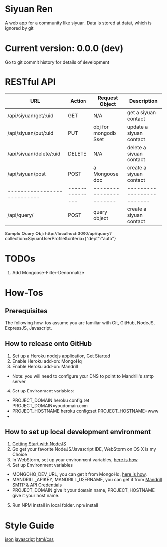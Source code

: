 # Siyuan Ren
A web app for a community like siyuan.
Data is stored at data/, which is ignored by git

# Current version: 0.0.0 (dev)
Go to git commit history for details of development

# RESTful API

| URL                       | Action        | Request Object        | Description             |
|---------------------------|---------------|-----------------------|-------------------------|
| /api/siyuan/get/:uid      | GET           | N/A                   | get a siyuan contact    |
| /api/siyuan/put/:uid      | PUT           | obj for mongodb $set  | update a siyuan contact |
| /api/siyuan/delete/:uid   | DELETE        | N/A                   | delete a siyuan contact |
| /api/siyuan/post          | POST          | a Mongoose  doc       | create a siyuan contact |
|---------------------------|---------------|-----------------------|-------------------------|
| /api/query/               | POST          | query object          | create a siyuan contact |

Sample Query Obj:
http://localhost:3000/api/query?collection=SiyuanUserProfile&criteria={"dept":"auto"}

# TODOs
1. Add Mongoose-Filter-Denormalize

# How-Tos

## Prerequisites
The following how-tos assume you are familiar with Git, GitHub, NodeJS, ExpressJS, Javascript.

## How to release onto GitHub
1. Set up a Heroku nodejs application, [Get Started](https://devcenter.heroku.com/articles/nodejs)
2. Enable Heroku add-on: MongoHq
3. Enable Heroku add-on: Mandrill
 * Note: you will need to configure your DNS to point to Mandrill's smtp server
4. Set up Environment variables:
 * PROJECT_DOMAIN
    heroku config:set PROJECT_DOMAIN=youdomain.com
 * PROJECT_HOSTNAME
    heroku config:set PROJECT_HOSTNAME=www
 *
## How to set up local development environment

1. [Getting Start with NodeJS](https://devcenter.heroku.com/articles/nodejs)
2. Go get your favorite NodeJS/Javascript IDE, WebStorm on OS X is my Choice
3. In WebStorm, set up your environment variables, [here is how](http://www.jetbrains.com/webstorm/webhelp/run-debug-configuration-node-js.html).
4. Set up Environment variables
  * MONGOHQ_DEV_URL, you can get it from MongoHq, [here is how](https://devcenter.heroku.com/articles/mongohq#mongohq-web-tools).
  * MANDRILL_APIKEY, MANDRILL_USERNAME, you can get it from [Mandrill SMTP & API Credentials](https://mandrillapp.com/settings/index)
  * PROJECT_DOMAIN give it your domain name, PROJECT_HOSTNAME give it your host name.
5. Run NPM install in local folder.
    npm install

# Style Guide
[json](http://google-styleguide.googlecode.com/svn/trunk/jsoncstyleguide.xml)
[javascript](http://google-styleguide.googlecode.com/svn/trunk/javascriptguide.xml)
[html/css](http://google-styleguide.googlecode.com/svn/trunk/htmlcssguide.xml)
